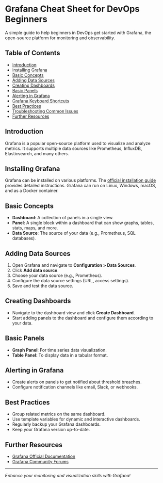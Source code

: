 # Grafana Cheat Sheet for DevOps Beginners

A simple guide to help beginners in DevOps get started with Grafana, the open-source platform for monitoring and observability.

## Table of Contents
- [Introduction](#introduction)
- [Installing Grafana](#installing-grafana)
- [Basic Concepts](#basic-concepts)
- [Adding Data Sources](#adding-data-sources)
- [Creating Dashboards](#creating-dashboards)
- [Basic Panels](#basic-panels)
- [Alerting in Grafana](#alerting-in-grafana)
- [Grafana Keyboard Shortcuts](#grafana-keyboard-shortcuts)
- [Best Practices](#best-practices)
- [Troubleshooting Common Issues](#troubleshooting-common-issues)
- [Further Resources](#further-resources)

## Introduction
Grafana is a popular open-source platform used to visualize and analyze metrics. It supports multiple data sources like Prometheus, InfluxDB, Elasticsearch, and many others.

## Installing Grafana
Grafana can be installed on various platforms. The [official installation guide](https://grafana.com/docs/grafana/latest/installation/) provides detailed instructions. Grafana can run on Linux, Windows, macOS, and as a Docker container.

## Basic Concepts
- **Dashboard**: A collection of panels in a single view.
- **Panel**: A single block within a dashboard that can show graphs, tables, stats, maps, and more.
- **Data Source**: The source of your data (e.g., Prometheus, SQL databases).

## Adding Data Sources
1. Open Grafana and navigate to **Configuration > Data Sources**.
2. Click **Add data source**.
3. Choose your data source (e.g., Prometheus).
4. Configure the data source settings (URL, access settings).
5. Save and test the data source.

## Creating Dashboards
- Navigate to the dashboard view and click **Create Dashboard**.
- Start adding panels to the dashboard and configure them according to your data.

## Basic Panels
- **Graph Panel**: For time series data visualization.
- **Table Panel**: To display data in a tabular format.


## Alerting in Grafana
- Create alerts on panels to get notified about threshold breaches.
- Configure notification channels like email, Slack, or webhooks.


## Best Practices
- Group related metrics on the same dashboard.
- Use template variables for dynamic and interactive dashboards.
- Regularly backup your Grafana dashboards.
- Keep your Grafana version up-to-date.



## Further Resources
- [Grafana Official Documentation](https://grafana.com/docs/)
- [Grafana Community Forums](https://community.grafana.com/)


---

*Enhance your monitoring and visualization skills with Grafana!*

